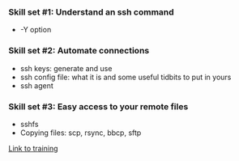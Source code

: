### Skill set #1: Understand an ssh command
 * -Y option

### Skill set #2: Automate connections
 * ssh keys: generate and use
 * ssh config file: what it is and some useful tidbits to put in yours
 * ssh agent

### Skill set #3: Easy access to your remote files
 * sshfs
 * Copying files: scp, rsync, bbcp, sftp

[Link to training](???)
